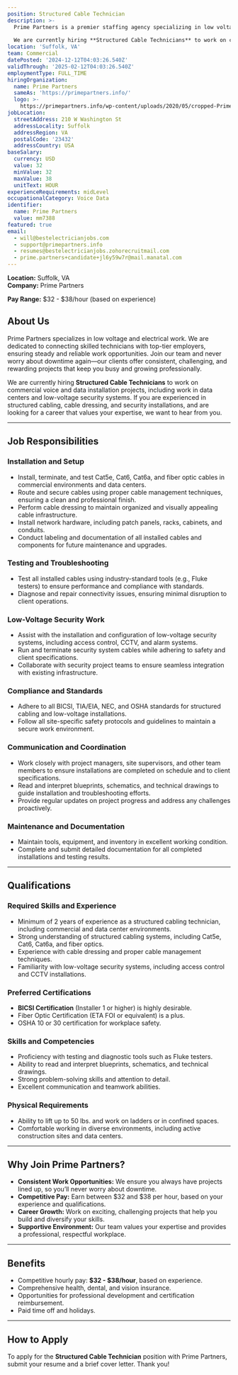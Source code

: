 ```yaml
---
position: Structured Cable Technician
description: >-
  Prime Partners is a premier staffing agency specializing in low voltage and electrical work. We are dedicated to connecting skilled technicians with top-tier employers, ensuring steady and reliable work opportunities. Join our team and never worry about downtime again—our clients offer consistent, challenging, and rewarding projects that keep you busy and growing professionally.  
  
  We are currently hiring **Structured Cable Technicians** to work on commercial voice and data installation projects, including work in data centers and low-voltage security systems. If you are experienced in structured cabling, cable dressing, and security installations, and are looking for a career that values your expertise, we want to hear from you.  
location: 'Suffolk, VA'
team: Commercial
datePosted: '2024-12-12T04:03:26.540Z'
validThrough: '2025-02-12T04:03:26.540Z'
employmentType: FULL_TIME
hiringOrganization:
  name: Prime Partners
  sameAs: 'https://primepartners.info/'
  logo: >-
    https://primepartners.info/wp-content/uploads/2020/05/cropped-Prime-Partners-Logo-NO-BG-1-1.png
jobLocation:
  streetAddress: 210 W Washington St
  addressLocality: Suffolk
  addressRegion: VA
  postalCode: '23432'
  addressCountry: USA
baseSalary:
  currency: USD
  value: 32
  minValue: 32
  maxValue: 38
  unitText: HOUR
experienceRequirements: midLevel
occupationalCategory: Voice Data
identifier:
  name: Prime Partners
  value: mm7388
featured: true
email:
  - will@bestelectricianjobs.com
  - support@primepartners.info
  - resumes@bestelectricianjobs.zohorecruitmail.com
  - prime.partners+candidate+jl6y59w7r@mail.manatal.com
---
```


**Location:** Suffolk, VA  
**Company:** Prime Partners

**Pay Range:** $32 - $38/hour (based on experience)  

## About Us  
Prime Partners specializes in low voltage and electrical work. We are dedicated to connecting skilled technicians with top-tier employers, ensuring steady and reliable work opportunities. Join our team and never worry about downtime again—our clients offer consistent, challenging, and rewarding projects that keep you busy and growing professionally.  

We are currently hiring **Structured Cable Technicians** to work on commercial voice and data installation projects, including work in data centers and low-voltage security systems. If you are experienced in structured cabling, cable dressing, and security installations, and are looking for a career that values your expertise, we want to hear from you.  

---

## Job Responsibilities  

### Installation and Setup  
- Install, terminate, and test Cat5e, Cat6, Cat6a, and fiber optic cables in commercial environments and data centers.  
- Route and secure cables using proper cable management techniques, ensuring a clean and professional finish.  
- Perform cable dressing to maintain organized and visually appealing cable infrastructure.  
- Install network hardware, including patch panels, racks, cabinets, and conduits.  
- Conduct labeling and documentation of all installed cables and components for future maintenance and upgrades.  

### Testing and Troubleshooting  
- Test all installed cables using industry-standard tools (e.g., Fluke testers) to ensure performance and compliance with standards.  
- Diagnose and repair connectivity issues, ensuring minimal disruption to client operations.  

### Low-Voltage Security Work  
- Assist with the installation and configuration of low-voltage security systems, including access control, CCTV, and alarm systems.  
- Run and terminate security system cables while adhering to safety and client specifications.  
- Collaborate with security project teams to ensure seamless integration with existing infrastructure.  

### Compliance and Standards  
- Adhere to all BICSI, TIA/EIA, NEC, and OSHA standards for structured cabling and low-voltage installations.  
- Follow all site-specific safety protocols and guidelines to maintain a secure work environment.  

### Communication and Coordination  
- Work closely with project managers, site supervisors, and other team members to ensure installations are completed on schedule and to client specifications.  
- Read and interpret blueprints, schematics, and technical drawings to guide installation and troubleshooting efforts.  
- Provide regular updates on project progress and address any challenges proactively.  

### Maintenance and Documentation  
- Maintain tools, equipment, and inventory in excellent working condition.  
- Complete and submit detailed documentation for all completed installations and testing results.  

---

## Qualifications  

### Required Skills and Experience  
- Minimum of 2 years of experience as a structured cabling technician, including commercial and data center environments.  
- Strong understanding of structured cabling systems, including Cat5e, Cat6, Cat6a, and fiber optics.  
- Experience with cable dressing and proper cable management techniques.  
- Familiarity with low-voltage security systems, including access control and CCTV installations.  

### Preferred Certifications  
- **BICSI Certification** (Installer 1 or higher) is highly desirable.  
- Fiber Optic Certification (ETA FOI or equivalent) is a plus.  
- OSHA 10 or 30 certification for workplace safety.  

### Skills and Competencies  
- Proficiency with testing and diagnostic tools such as Fluke testers.  
- Ability to read and interpret blueprints, schematics, and technical drawings.  
- Strong problem-solving skills and attention to detail.  
- Excellent communication and teamwork abilities.  

### Physical Requirements  
- Ability to lift up to 50 lbs. and work on ladders or in confined spaces.  
- Comfortable working in diverse environments, including active construction sites and data centers.  

---

## Why Join Prime Partners?  
- **Consistent Work Opportunities:** We ensure you always have projects lined up, so you’ll never worry about downtime.  
- **Competitive Pay:** Earn between $32 and $38 per hour, based on your experience and qualifications.  
- **Career Growth:** Work on exciting, challenging projects that help you build and diversify your skills.  
- **Supportive Environment:** Our team values your expertise and provides a professional, respectful workplace.  

---

## Benefits  
- Competitive hourly pay: **$32 - $38/hour**, based on experience.  
- Comprehensive health, dental, and vision insurance.  
- Opportunities for professional development and certification reimbursement.  
- Paid time off and holidays.  

---

## How to Apply  
To apply for the **Structured Cable Technician** position with Prime Partners, submit your resume and a brief cover letter. Thank you!